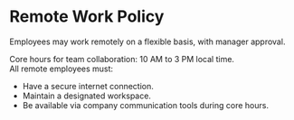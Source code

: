 # Remote Work Policy

Employees may work remotely on a flexible basis, with manager approval.  

Core hours for team collaboration: 10 AM to 3 PM local time.  
All remote employees must:
- Have a secure internet connection.
- Maintain a designated workspace.
- Be available via company communication tools during core hours.
